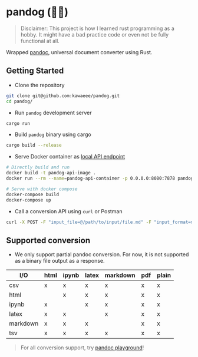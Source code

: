 # pandog (🐼🐶)

> Disclaimer: This project is how I learned rust programming as a hobby. It might have a bad practice code or even not be fully functional at all.

Wrapped [pandoc](https://pandoc.org), universal document converter using Rust.

## Getting Started

* Clone the repository
```bash
git clone git@github.com:kawaeee/pandog.git
cd pandog/
```

* Run `pandog` development server
```bash
cargo run
```

* Build `pandog` binary using cargo
```bash
cargo build --release
```

* Serve Docker container as [local API endpoint](http://localhost:8080/convert)
```bash
# Directly build and run
docker build -t pandog-api-image .
docker run --rm --name=pandog-api-container -p 0.0.0.0:8080:7878 pandog-api-image

# Serve with docker compose
docker-compose build
docker-compose up
```

* Call a conversion API using `curl` or Postman
```bash
curl -X POST -F "input_file=@/path/to/input/file.md" -F "input_format=markdown" -F "output_format=html" http://localhost:8080/convert
```

## Supported conversion
- We only support partial pandoc conversion. For now, it is not supported as a binary file output as a response.

| I/O      | html | ipynb | latex | markdown | pdf | plain |
|----------|------|-------|-------|----------|-----|-------|
| csv      | x    | x     | x     | x        | x   | x     |
| html     |      | x     | x     | x        | x   | x     |
| ipynb    | x    |       | x     | x        | x   | x     |
| latex    | x    | x     |       | x        | x   | x     |
| markdown | x    | x     | x     |          | x   | x     |
| tsv      | x    | x     | x     | x        | x   | x     |

> For all conversion support, try [pandoc playground](https://pandoc.org/try/)!
